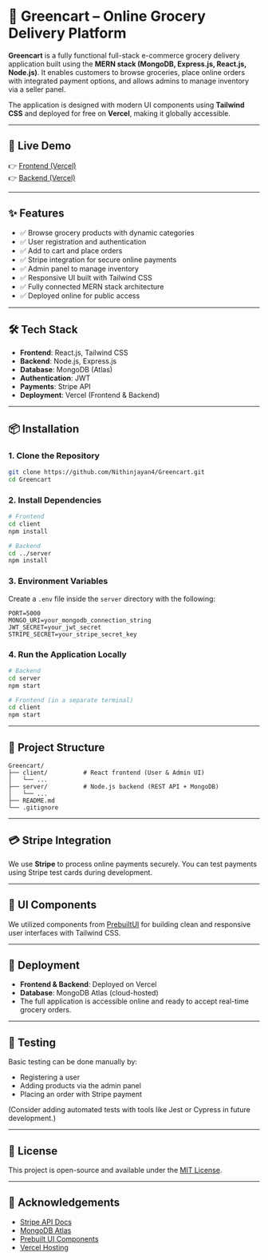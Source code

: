 # 🛒 Greencart – Online Grocery Delivery Platform

**Greencart** is a fully functional full-stack e-commerce grocery delivery application built using the **MERN stack (MongoDB, Express.js, React.js, Node.js)**. It enables customers to browse groceries, place online orders with integrated payment options, and allows admins to manage inventory via a seller panel.

The application is designed with modern UI components using **Tailwind CSS** and deployed for free on **Vercel**, making it globally accessible.

---

## 🔗 Live Demo

👉 [Frontend (Vercel)](https://your-frontend-url.vercel.app)  
👉 [Backend (Vercel)](https://greencart-backend-khaki.vercel.app)

---

## ✨ Features

- ✅ Browse grocery products with dynamic categories
- ✅ User registration and authentication
- ✅ Add to cart and place orders
- ✅ Stripe integration for secure online payments
- ✅ Admin panel to manage inventory
- ✅ Responsive UI built with Tailwind CSS
- ✅ Fully connected MERN stack architecture
- ✅ Deployed online for public access

---

## 🛠 Tech Stack

- **Frontend**: React.js, Tailwind CSS  
- **Backend**: Node.js, Express.js  
- **Database**: MongoDB (Atlas)  
- **Authentication**: JWT  
- **Payments**: Stripe API  
- **Deployment**: Vercel (Frontend & Backend)

---

## 📦 Installation

### 1. Clone the Repository

```bash
git clone https://github.com/Nithinjayan4/Greencart.git
cd Greencart
```

### 2. Install Dependencies

```bash
# Frontend
cd client
npm install

# Backend
cd ../server
npm install
```

### 3. Environment Variables

Create a `.env` file inside the `server` directory with the following:

```env
PORT=5000
MONGO_URI=your_mongodb_connection_string
JWT_SECRET=your_jwt_secret
STRIPE_SECRET=your_stripe_secret_key
```

### 4. Run the Application Locally

```bash
# Backend
cd server
npm start

# Frontend (in a separate terminal)
cd client
npm start
```

---

## 📁 Project Structure

```
Greencart/
├── client/          # React frontend (User & Admin UI)
│   └── ...
├── server/          # Node.js backend (REST API + MongoDB)
│   └── ...
├── README.md
└── .gitignore
```

---

## 💳 Stripe Integration

We use **Stripe** to process online payments securely. You can test payments using Stripe test cards during development.

---

## 🎨 UI Components

We utilized components from [PrebuiltUI](https://prebuiltui.com/components) for building clean and responsive user interfaces with Tailwind CSS.

---

## 🚀 Deployment

- **Frontend & Backend**: Deployed on Vercel
- **Database**: MongoDB Atlas (cloud-hosted)
- The full application is accessible online and ready to accept real-time grocery orders.

---

## 🥪 Testing

Basic testing can be done manually by:
- Registering a user
- Adding products via the admin panel
- Placing an order with Stripe payment

(Consider adding automated tests with tools like Jest or Cypress in future development.)

---

## 📜 License

This project is open-source and available under the [MIT License](LICENSE).

---

## 🙌 Acknowledgements

- [Stripe API Docs](https://stripe.com/docs)
- [MongoDB Atlas](https://www.mongodb.com/cloud/atlas)
- [Prebuilt UI Components](https://prebuiltui.com/components)
- [Vercel Hosting](https://vercel.com/)

